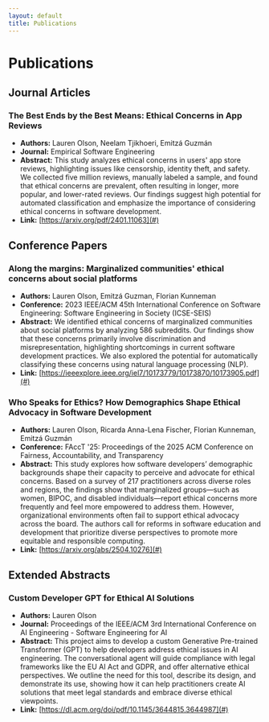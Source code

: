 ```yaml
---
layout: default
title: Publications
---
```


# Publications

## Journal Articles

### The Best Ends by the Best Means: Ethical Concerns in App Reviews
- **Authors:** Lauren Olson, Neelam Tjikhoeri, Emitzá Guzmán
- **Journal:** Empirical Software Engineering
- **Abstract:** This study analyzes ethical concerns in users' app store reviews, highlighting issues like censorship, identity theft, and safety. We collected five million reviews, manually labeled a sample, and found that ethical concerns are prevalent, often resulting in longer, more popular, and lower-rated reviews. Our findings suggest high potential for automated classification and emphasize the importance of considering ethical concerns in software development.
- **Link:** [https://arxiv.org/pdf/2401.11063](#)


## Conference Papers

### Along the margins: Marginalized communities' ethical concerns about social platforms
- **Authors:** Lauren Olson, Emitzá Guzman, Florian Kunneman
- **Conference:** 2023 IEEE/ACM 45th International Conference on Software Engineering: Software Engineering in Society (ICSE-SEIS)
- **Abstract:** We identified ethical concerns of marginalized communities about social platforms by analyzing 586 subreddits. Our findings show that these concerns primarily involve discrimination and misrepresentation, highlighting shortcomings in current software development practices. We also explored the potential for automatically classifying these concerns using natural language processing (NLP).
- **Link:** [https://ieeexplore.ieee.org/iel7/10173779/10173870/10173905.pdf](#)

### Who Speaks for Ethics? How Demographics Shape Ethical Advocacy in Software Development
- **Authors:** Lauren Olson, Ricarda Anna-Lena Fischer, Florian Kunneman, Emitzá Guzmán  
- **Conference:** FAccT '25: Proceedings of the 2025 ACM Conference on Fairness, Accountability, and Transparency  
- **Abstract:** This study explores how software developers’ demographic backgrounds shape their capacity to perceive and advocate for ethical concerns. Based on a survey of 217 practitioners across diverse roles and regions, the findings show that marginalized groups—such as women, BIPOC, and disabled individuals—report ethical concerns more frequently and feel more empowered to address them. However, organizational environments often fail to support ethical advocacy across the board. The authors call for reforms in software education and development that prioritize diverse perspectives to promote more equitable and responsible computing.  
- **Link:** [https://arxiv.org/abs/2504.10276](#)
  
## Extended Abstracts

### Custom Developer GPT for Ethical AI Solutions
- **Authors:** Lauren Olson
- **Journal:** Proceedings of the IEEE/ACM 3rd International Conference on AI Engineering - Software Engineering for AI
- **Abstract:** This project aims to develop a custom Generative Pre-trained Transformer (GPT) to help developers address ethical issues in AI engineering. The conversational agent will guide compliance with legal frameworks like the EU AI Act and GDPR, and offer alternative ethical perspectives. We outline the need for this tool, describe its design, and demonstrate its use, showing how it can help practitioners create AI solutions that meet legal standards and embrace diverse ethical viewpoints.
- **Link:** [https://dl.acm.org/doi/pdf/10.1145/3644815.3644987](#)

